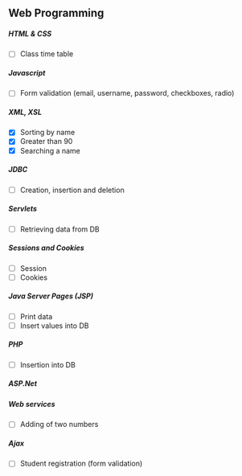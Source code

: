 ## Web Programming

##### HTML & CSS

- [ ] Class time table

##### Javascript

- [ ] Form validation (email, username, password, checkboxes, radio)

##### XML, XSL

- [x] Sorting by name
- [x] Greater than 90
- [x] Searching a name

##### JDBC

- [ ] Creation, insertion and deletion

##### Servlets

- [ ] Retrieving data from DB

##### Sessions and Cookies

- [ ] Session
- [ ] Cookies

##### Java Server Pages (JSP)

- [ ] Print data
- [ ] Insert values into DB

##### PHP

- [ ] Insertion into DB

##### ASP.Net

##### Web services

- [ ] Adding of two numbers

##### Ajax

- [ ] Student registration (form validation)


